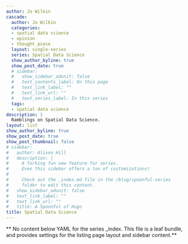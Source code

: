 ```yaml
---
author: Jo Wilkin
cascade:
  author: Jo Wilkin
  categories:
  - spatial data science
  - opinion
  - thought piece
  layout: single-series
  series: Spatial Data Science
  show_author_byline: true
  show_post_date: true
  # sidebar:
  #   show_sidebar_adunit: false
  #   text_contents_label: On this page
  #   text_link_label: ""
  #   text_link_url: ""
  #   text_series_label: In this series
  tags:
  - spatial data science
description: |
  Ramblings on Spatial Data Science.
layout: list
show_author_byline: true
show_post_date: true
show_post_thumbnail: false
# sidebar:
#   author: Alison Hill
#   description: |
#     A forking fun new feature for series.
#     Even this sidebar offers a ton of customizations!
# 
#     Check out the _index.md file in the /blog/spoonful-series
#     folder to edit this content.
#   show_sidebar_adunit: false
#   text_link_label: ""
#   text_link_url: ""
#   title: A Spoonful of Hugo
title: Spatial Data Science
---
```


** No content below YAML for the series _index. This file is a leaf bundle, and provides settings for the listing page layout and sidebar content.**